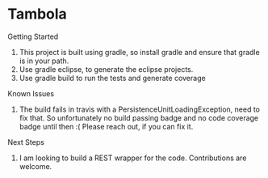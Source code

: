 # Tambola

Getting Started

1. This project is built using gradle, so install gradle and ensure that gradle is in your path.
2. Use gradle eclipse, to generate the eclipse projects.
3. Use gradle build to run the tests and generate coverage

Known Issues
1. The build fails in travis with a PersistenceUnitLoadingException, need to fix that. So unfortunately no build passing badge and no code coverage badge until then :( Please reach out, if you can fix it.

Next Steps
1. I am looking to build a REST wrapper for the code. Contributions are welcome.
